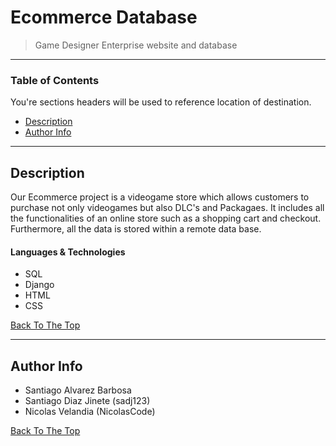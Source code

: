 # Ecommerce Database

> Game Designer Enterprise website and database

---

### Table of Contents
You're sections headers will be used to reference location of destination.

- [Description](#description)
- [Author Info](#author-info)

---

## Description

Our Ecommerce project is a videogame store which allows customers to purchase not only videogames but also DLC's and Packagaes. It includes all the functionalities of an online store such as a shopping cart and checkout. Furthermore, all the data is stored within a remote data base.

#### Languages & Technologies

- SQL
- Django
- HTML
- CSS

[Back To The Top](#read-me-template)

---

## Author Info

  - Santiago Alvarez Barbosa
  - Santiago Diaz Jinete (sadj123)
  - Nicolas Velandia (NicolasCode)

[Back To The Top](#read-me-template)

